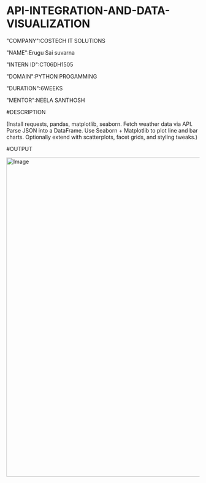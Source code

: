 # API-INTEGRATION-AND-DATA-VISUALIZATION

"COMPANY":COSTECH IT SOLUTIONS 

"NAME":Erugu Sai suvarna

"INTERN ID":CT06DH1505

"DOMAIN":PYTHON PROGAMMING 

"DURATION":6WEEKS

"MENTOR":NEELA SANTHOSH

#DESCRIPTION

(Install requests, pandas, matplotlib, seaborn.
Fetch weather data via API.
Parse JSON into a DataFrame.
Use Seaborn + Matplotlib to plot line and bar charts.
Optionally extend with scatterplots, facet grids, and styling tweaks.)

#OUTPUT

<img width="838" height="832" alt="Image" src="https://github.com/user-attachments/assets/00b8bf1c-a64e-4066-84aa-a88cebf423a5" />
